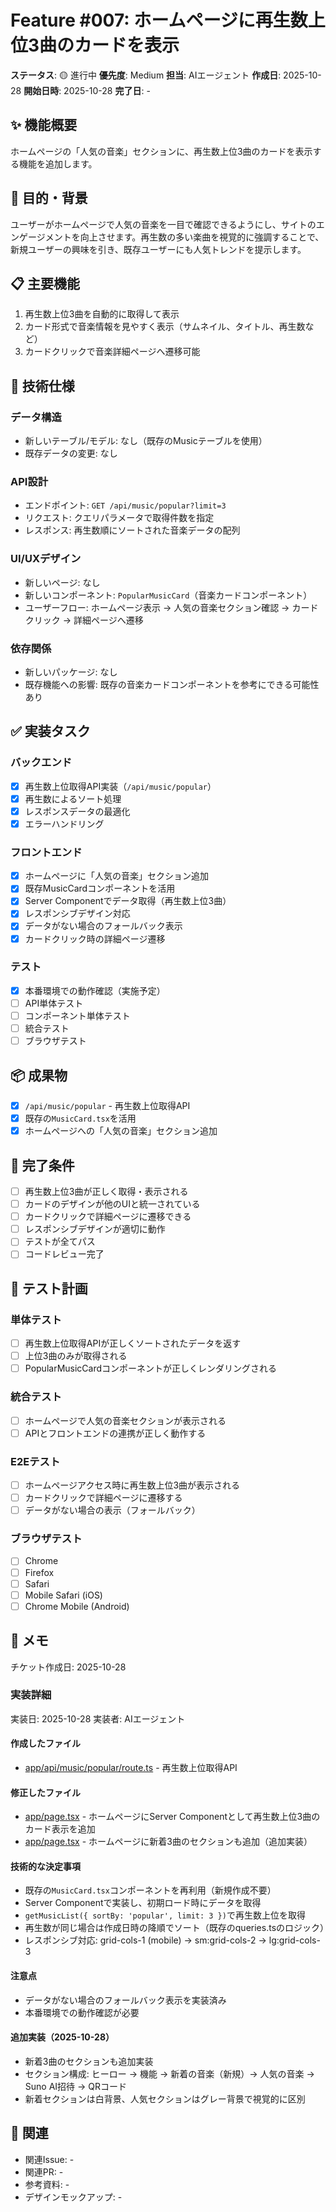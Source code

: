 # Feature #007: ホームページに再生数上位3曲のカードを表示

**ステータス**: 🟡 進行中
**優先度**: Medium
**担当**: AIエージェント
**作成日**: 2025-10-28
**開始日時**: 2025-10-28
**完了日**: -

## ✨ 機能概要

ホームページの「人気の音楽」セクションに、再生数上位3曲のカードを表示する機能を追加します。

## 🎯 目的・背景

ユーザーがホームページで人気の音楽を一目で確認できるようにし、サイトのエンゲージメントを向上させます。再生数の多い楽曲を視覚的に強調することで、新規ユーザーの興味を引き、既存ユーザーにも人気トレンドを提示します。

## 📋 主要機能

1. 再生数上位3曲を自動的に取得して表示
2. カード形式で音楽情報を見やすく表示（サムネイル、タイトル、再生数など）
3. カードクリックで音楽詳細ページへ遷移可能

## 🔧 技術仕様

### データ構造
- 新しいテーブル/モデル: なし（既存のMusicテーブルを使用）
- 既存データの変更: なし

### API設計
- エンドポイント: `GET /api/music/popular?limit=3`
- リクエスト: クエリパラメータで取得件数を指定
- レスポンス: 再生数順にソートされた音楽データの配列

### UI/UXデザイン
- 新しいページ: なし
- 新しいコンポーネント: `PopularMusicCard`（音楽カードコンポーネント）
- ユーザーフロー: ホームページ表示 → 人気の音楽セクション確認 → カードクリック → 詳細ページへ遷移

### 依存関係
- 新しいパッケージ: なし
- 既存機能への影響: 既存の音楽カードコンポーネントを参考にできる可能性あり

## ✅ 実装タスク

### バックエンド
- [x] 再生数上位取得API実装（`/api/music/popular`）
- [x] 再生数によるソート処理
- [x] レスポンスデータの最適化
- [x] エラーハンドリング

### フロントエンド
- [x] ホームページに「人気の音楽」セクション追加
- [x] 既存MusicCardコンポーネントを活用
- [x] Server Componentでデータ取得（再生数上位3曲）
- [x] レスポンシブデザイン対応
- [x] データがない場合のフォールバック表示
- [x] カードクリック時の詳細ページ遷移

### テスト
- [x] 本番環境での動作確認（実施予定）
- [ ] API単体テスト
- [ ] コンポーネント単体テスト
- [ ] 統合テスト
- [ ] ブラウザテスト

## 📦 成果物

- [x] `/api/music/popular` - 再生数上位取得API
- [x] 既存の`MusicCard.tsx`を活用
- [x] ホームページへの「人気の音楽」セクション追加

## 🎯 完了条件

- [ ] 再生数上位3曲が正しく取得・表示される
- [ ] カードのデザインが他のUIと統一されている
- [ ] カードクリックで詳細ページに遷移できる
- [ ] レスポンシブデザインが適切に動作
- [ ] テストが全てパス
- [ ] コードレビュー完了

## 🧪 テスト計画

### 単体テスト
- [ ] 再生数上位取得APIが正しくソートされたデータを返す
- [ ] 上位3曲のみが取得される
- [ ] PopularMusicCardコンポーネントが正しくレンダリングされる

### 統合テスト
- [ ] ホームページで人気の音楽セクションが表示される
- [ ] APIとフロントエンドの連携が正しく動作する

### E2Eテスト
- [ ] ホームページアクセス時に再生数上位3曲が表示される
- [ ] カードクリックで詳細ページに遷移する
- [ ] データがない場合の表示（フォールバック）

### ブラウザテスト
- [ ] Chrome
- [ ] Firefox
- [ ] Safari
- [ ] Mobile Safari (iOS)
- [ ] Chrome Mobile (Android)

## 📝 メモ

チケット作成日: 2025-10-28

### 実装詳細
実装日: 2025-10-28
実装者: AIエージェント

#### 作成したファイル
- [app/api/music/popular/route.ts](app/api/music/popular/route.ts) - 再生数上位取得API

#### 修正したファイル
- [app/page.tsx](app/page.tsx) - ホームページにServer Componentとして再生数上位3曲のカード表示を追加
- [app/page.tsx](app/page.tsx) - ホームページに新着3曲のセクションも追加（追加実装）

#### 技術的な決定事項
- 既存の`MusicCard.tsx`コンポーネントを再利用（新規作成不要）
- Server Componentで実装し、初期ロード時にデータを取得
- `getMusicList({ sortBy: 'popular', limit: 3 })`で再生数上位を取得
- 再生数が同じ場合は作成日時の降順でソート（既存のqueries.tsのロジック）
- レスポンシブ対応: grid-cols-1 (mobile) → sm:grid-cols-2 → lg:grid-cols-3

#### 注意点
- データがない場合のフォールバック表示を実装済み
- 本番環境での動作確認が必要

#### 追加実装（2025-10-28）
- 新着3曲のセクションも追加実装
- セクション構成: ヒーロー → 機能 → 新着の音楽（新規）→ 人気の音楽 → Suno AI招待 → QRコード
- 新着セクションは白背景、人気セクションはグレー背景で視覚的に区別

## 🔗 関連

- 関連Issue: -
- 関連PR: -
- 参考資料: -
- デザインモックアップ: -
